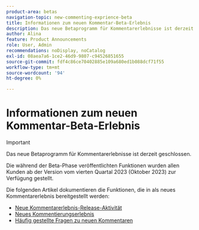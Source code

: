 ```yaml
---
product-area: betas
navigation-topic: new-commenting-exprience-beta
title: Informationen zum neuen Kommentar-Beta-Erlebnis
description: Das neue Betaprogramm für Kommentarerlebnisse ist derzeit geschlossen. Die folgenden Artikel dokumentieren die Funktionen, die in als neues Kommentarerlebnis zur Verfügung gestellt werden.
author: Alina
feature: Product Announcements
role: User, Admin
recommendations: noDisplay, noCatalog
exl-id: 08aea7a6-1ce2-46d9-9807-c94526851655
source-git-commit: fdf4c86ce70402885e109a680ed1b088dcf71f55
workflow-type: tm+mt
source-wordcount: '94'
ht-degree: 0%

---
```


# Informationen zum neuen Kommentar-Beta-Erlebnis

>[!IMPORTANT]
>
>Das neue Betaprogramm für Kommentarerlebnisse ist derzeit geschlossen.
>
>Die während der Beta-Phase veröffentlichten Funktionen wurden allen Kunden ab der Version vom vierten Quartal 2023 (Oktober 2023) zur Verfügung gestellt.


Die folgenden Artikel dokumentieren die Funktionen, die in als neues Kommentarerlebnis bereitgestellt werden:

* [Neue Kommentarerlebnis-Release-Aktivität](../new-commenting-experience-beta/new-commenting-beta-experience-release-activity.md)
* [Neues Kommentierungserlebnis](../new-commenting-experience-beta/unified-commenting-experience.md)
* [Häufig gestellte Fragen zu neuen Kommentaren](../new-commenting-experience-beta/new-commenting-faq.md)
